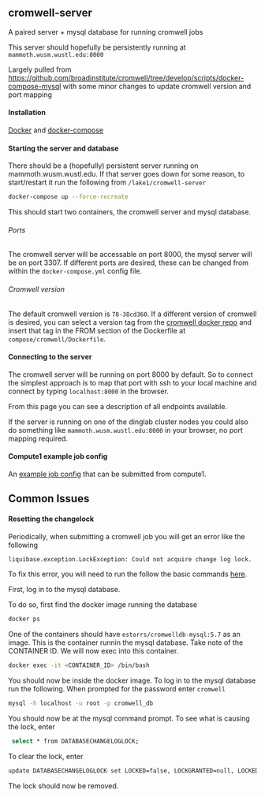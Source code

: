 ## cromwell-server

A paired server + mysql database for running cromwell jobs

This server should hopefully be persistently running at `mammoth.wusm.wustl.edu:8000`

Largely pulled from https://github.com/broadinstitute/cromwell/tree/develop/scripts/docker-compose-mysql with some minor changes to update cromwell version and port mapping

#### Installation

[Docker](https://hub.docker.com/) and [docker-compose](https://docs.docker.com/compose/install/)

#### Starting the server and database

There should be a (hopefully) persistent server running on mammoth.wusm.wustl.edu. If that server goes down for some reason, to start/restart it run the following from `/lake1/cromwell-server`

```bash
docker-compose up --force-recreate
```

This should start two containers, the cromwell server and mysql database.

###### Ports

The cromwell server will be accessable on port 8000, the mysql server will be on port 3307. If different ports are desired, these can be changed from within the `docker-compose.yml` config file.

###### Cromwell version

The default cromwell version is `78-38cd360`. If a different version of cromwell is desired, you can select a version tag from the [cromwell docker repo](https://hub.docker.com/r/broadinstitute/cromwell/tags) and insert that tag in the FROM section of the Dockerfile at `compose/cromwell/Dockerfile`.

#### Connecting to the server

The cromwell server will be running on port 8000 by default. So to connect the simplest approach is to map that port with ssh to your local machine and connect by typing `localhost:8000` in the browser.

From this page you can see a description of all endpoints available.

If the server is running on one of the dinglab cluster nodes you could also do something like `mammoth.wusm.wustl.edu:8000` in your browser, no port mapping required.


#### Compute1 example job config

An [example job config](https://github.com/estorrs/wombat/blob/master/wombat/templates/cromwell-config-db.compute1.template.dat) that can be submitted from compute1. 

## Common Issues

#### Resetting the changelock

Periodically, when submitting a cromwell job you will get an error like the following

```bash
liquibase.exception.LockException: Could not acquire change log lock.  Currently locked by 172.17.0.1 (172.17.0.1) since 6/9/22, 9:35 PM
```

To fix this error, you will need to run the follow the basic commands [here](https://stackoverflow.com/questions/62455159/liquibase-lock-could-not-acquire-change-log-lock-in-postgresql-docker-image).

First, log in to the mysql database.

To do so, first find the docker image running the database

```bash
docker ps
```

One of the containers should have `estorrs/cromwelldb-mysql:5.7` as an image. This is the container runnin the mysql database. Take note of the CONTAINER ID. We will now exec into this container.

```bash
docker exec -it <CONTAINER_ID> /bin/bash
```

You should now be inside the docker image. To log in to the mysql database run the following. When prompted for the password enter `cromwell`

```bash
mysql -h localhost -u root -p cromwell_db
```

You should now be at the mysql command prompt. To see what is causing the lock, enter

```bash
 select * from DATABASECHANGELOGLOCK;
 ```

To clear the lock, enter 

```bash
update DATABASECHANGELOGLOCK set LOCKED=false, LOCKGRANTED=null, LOCKEDBY=null where ID=1;
```

The lock should now be removed.
